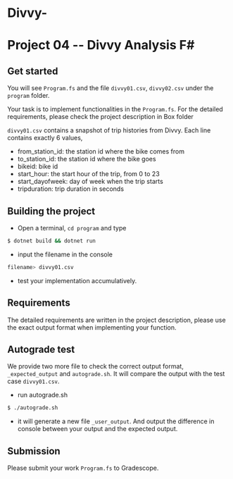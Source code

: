 # Divvy-
# Project 04 -- Divvy Analysis F#

## Get started

You will see `Program.fs` and the file `divvy01.csv`, `divvy02.csv` under the `program` folder.

Your task is to implement functionalities in the `Program.fs`. 
For the detailed requirements, please check the project description in Box folder

`divvy01.csv` contains a snapshot of trip histories from Divvy. Each line contains exactly 6 values,
* from_station_id: the station id where the bike comes from
* to_station_id: the station id where the bike goes
* bikeid: bike id
* start_hour: the start hour of the trip, from 0 to 23
* start_dayofweek: day of week when the trip starts
* tripduration: trip duration in seconds

## Building the project

* Open a terminal, `cd program` and type
```bash
$ dotnet build && dotnet run
```

* input the filename in the console
```bash
filename> divvy01.csv
```

* test your implementation accumulatively. 

## Requirements
The detailed requirements are written in the project description, please use the exact output format when implementing your function.

## Autograde test
We provide two more file to check the correct output format, `_expected_output` and `autograde.sh`.
It will compare the output with the test case `divvy01.csv`.

* run autograde.sh
```bash
$ ./autograde.sh
```
* it will generate a new file `_user_output`. 
And output the difference in console between your output and the expected output.

## Submission
Please submit your work `Program.fs` to Gradescope.
